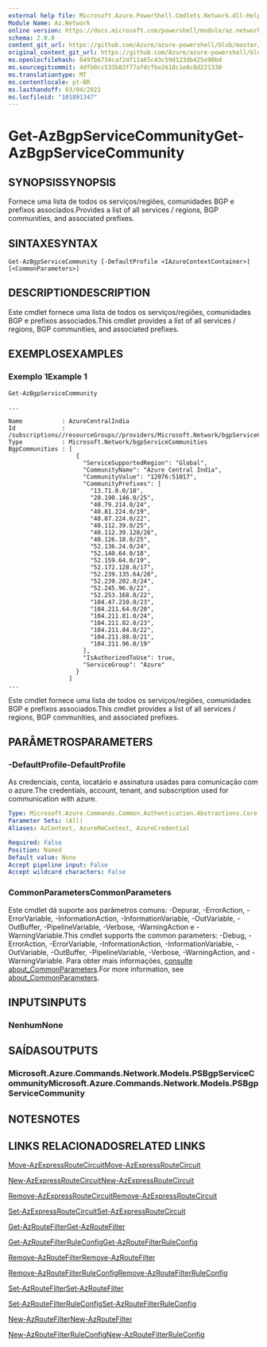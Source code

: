 ```yaml
---
external help file: Microsoft.Azure.PowerShell.Cmdlets.Network.dll-Help.xml
Module Name: Az.Network
online version: https://docs.microsoft.com/powershell/module/az.network/get-azbgpservicecommunity
schema: 2.0.0
content_git_url: https://github.com/Azure/azure-powershell/blob/master/src/Network/Network/help/Get-AzBgpServiceCommunity.md
original_content_git_url: https://github.com/Azure/azure-powershell/blob/master/src/Network/Network/help/Get-AzBgpServiceCommunity.md
ms.openlocfilehash: 649fb6734caf2df11a65c43c59d123db425e90bd
ms.sourcegitcommit: 4dfb0cc533b83f77afdcfbe2618c1e6c8d221330
ms.translationtype: MT
ms.contentlocale: pt-BR
ms.lasthandoff: 03/04/2021
ms.locfileid: "101891347"
---
```

# <span data-ttu-id="933b7-101">Get-AzBgpServiceCommunity</span><span class="sxs-lookup"><span data-stu-id="933b7-101">Get-AzBgpServiceCommunity</span></span>

## <span data-ttu-id="933b7-102">SYNOPSIS</span><span class="sxs-lookup"><span data-stu-id="933b7-102">SYNOPSIS</span></span>
<span data-ttu-id="933b7-103">Fornece uma lista de todos os serviços/regiões, comunidades BGP e prefixos associados.</span><span class="sxs-lookup"><span data-stu-id="933b7-103">Provides a list of all services / regions, BGP communities, and associated prefixes.</span></span>

## <span data-ttu-id="933b7-104">SINTAXE</span><span class="sxs-lookup"><span data-stu-id="933b7-104">SYNTAX</span></span>

```
Get-AzBgpServiceCommunity [-DefaultProfile <IAzureContextContainer>] [<CommonParameters>]
```

## <span data-ttu-id="933b7-105">DESCRIPTION</span><span class="sxs-lookup"><span data-stu-id="933b7-105">DESCRIPTION</span></span>
<span data-ttu-id="933b7-106">Este cmdlet fornece uma lista de todos os serviços/regiões, comunidades BGP e prefixos associados.</span><span class="sxs-lookup"><span data-stu-id="933b7-106">This cmdlet provides a list of all services / regions, BGP communities, and associated prefixes.</span></span>

## <span data-ttu-id="933b7-107">EXEMPLOS</span><span class="sxs-lookup"><span data-stu-id="933b7-107">EXAMPLES</span></span>

### <span data-ttu-id="933b7-108">Exemplo 1</span><span class="sxs-lookup"><span data-stu-id="933b7-108">Example 1</span></span>
```
Get-AzBgpServiceCommunity

...

Name           : AzureCentralIndia
Id             : /subscriptions//resourceGroups//providers/Microsoft.Network/bgpServiceCommunities/AzureCentralIndia
Type           : Microsoft.Network/bgpServiceCommunities
BgpCommunities : [
                   {
                     "ServiceSupportedRegion": "Global",
                     "CommunityName": "Azure Central India",
                     "CommunityValue": "12076:51017",
                     "CommunityPrefixes": [
                       "13.71.0.0/18",
                       "20.190.146.0/25",
                       "40.79.214.0/24",
                       "40.81.224.0/19",
                       "40.87.224.0/22",
                       "40.112.39.0/25",
                       "40.112.39.128/26",
                       "40.126.18.0/25",
                       "52.136.24.0/24",
                       "52.140.64.0/18",
                       "52.159.64.0/19",
                       "52.172.128.0/17",
                       "52.239.135.64/26",
                       "52.239.202.0/24",
                       "52.245.96.0/22",
                       "52.253.168.0/22",
                       "104.47.210.0/23",
                       "104.211.64.0/20",
                       "104.211.81.0/24",
                       "104.211.82.0/23",
                       "104.211.84.0/22",
                       "104.211.88.0/21",
                       "104.211.96.0/19"
                     ],
                     "IsAuthorizedToUse": true,
                     "ServiceGroup": "Azure"
                   }
                 ]
...
```

<span data-ttu-id="933b7-109">Este cmdlet fornece uma lista de todos os serviços/regiões, comunidades BGP e prefixos associados.</span><span class="sxs-lookup"><span data-stu-id="933b7-109">This cmdlet provides a list of all services / regions, BGP communities, and associated prefixes.</span></span>

## <span data-ttu-id="933b7-110">PARÂMETROS</span><span class="sxs-lookup"><span data-stu-id="933b7-110">PARAMETERS</span></span>

### <span data-ttu-id="933b7-111">-DefaultProfile</span><span class="sxs-lookup"><span data-stu-id="933b7-111">-DefaultProfile</span></span>
<span data-ttu-id="933b7-112">As credenciais, conta, locatário e assinatura usadas para comunicação com o azure.</span><span class="sxs-lookup"><span data-stu-id="933b7-112">The credentials, account, tenant, and subscription used for communication with azure.</span></span>

```yaml
Type: Microsoft.Azure.Commands.Common.Authentication.Abstractions.Core.IAzureContextContainer
Parameter Sets: (All)
Aliases: AzContext, AzureRmContext, AzureCredential

Required: False
Position: Named
Default value: None
Accept pipeline input: False
Accept wildcard characters: False
```

### <span data-ttu-id="933b7-113">CommonParameters</span><span class="sxs-lookup"><span data-stu-id="933b7-113">CommonParameters</span></span>
<span data-ttu-id="933b7-114">Este cmdlet dá suporte aos parâmetros comuns: -Depurar, -ErrorAction, -ErrorVariable, -InformationAction, -InformationVariable, -OutVariable, -OutBuffer, -PipelineVariable, -Verbose, -WarningAction e -WarningVariable.</span><span class="sxs-lookup"><span data-stu-id="933b7-114">This cmdlet supports the common parameters: -Debug, -ErrorAction, -ErrorVariable, -InformationAction, -InformationVariable, -OutVariable, -OutBuffer, -PipelineVariable, -Verbose, -WarningAction, and -WarningVariable.</span></span> <span data-ttu-id="933b7-115">Para obter mais informações, [consulte about_CommonParameters](http://go.microsoft.com/fwlink/?LinkID=113216).</span><span class="sxs-lookup"><span data-stu-id="933b7-115">For more information, see [about_CommonParameters](http://go.microsoft.com/fwlink/?LinkID=113216).</span></span>

## <span data-ttu-id="933b7-116">INPUTS</span><span class="sxs-lookup"><span data-stu-id="933b7-116">INPUTS</span></span>

### <span data-ttu-id="933b7-117">Nenhum</span><span class="sxs-lookup"><span data-stu-id="933b7-117">None</span></span>

## <span data-ttu-id="933b7-118">SAÍDAS</span><span class="sxs-lookup"><span data-stu-id="933b7-118">OUTPUTS</span></span>

### <span data-ttu-id="933b7-119">Microsoft.Azure.Commands.Network.Models.PSBgpServiceCommunity</span><span class="sxs-lookup"><span data-stu-id="933b7-119">Microsoft.Azure.Commands.Network.Models.PSBgpServiceCommunity</span></span>

## <span data-ttu-id="933b7-120">NOTES</span><span class="sxs-lookup"><span data-stu-id="933b7-120">NOTES</span></span>

## <span data-ttu-id="933b7-121">LINKS RELACIONADOS</span><span class="sxs-lookup"><span data-stu-id="933b7-121">RELATED LINKS</span></span>

[<span data-ttu-id="933b7-122">Move-AzExpressRouteCircuit</span><span class="sxs-lookup"><span data-stu-id="933b7-122">Move-AzExpressRouteCircuit</span></span>](Move-AzExpressRouteCircuit.md)

[<span data-ttu-id="933b7-123">New-AzExpressRouteCircuit</span><span class="sxs-lookup"><span data-stu-id="933b7-123">New-AzExpressRouteCircuit</span></span>](New-AzExpressRouteCircuit.md)

[<span data-ttu-id="933b7-124">Remove-AzExpressRouteCircuit</span><span class="sxs-lookup"><span data-stu-id="933b7-124">Remove-AzExpressRouteCircuit</span></span>](Remove-AzExpressRouteCircuit.md)

[<span data-ttu-id="933b7-125">Set-AzExpressRouteCircuit</span><span class="sxs-lookup"><span data-stu-id="933b7-125">Set-AzExpressRouteCircuit</span></span>](Set-AzExpressRouteCircuit.md)

[<span data-ttu-id="933b7-126">Get-AzRouteFilter</span><span class="sxs-lookup"><span data-stu-id="933b7-126">Get-AzRouteFilter</span></span>](Get-AzRouteFilter.md)

[<span data-ttu-id="933b7-127">Get-AzRouteFilterRuleConfig</span><span class="sxs-lookup"><span data-stu-id="933b7-127">Get-AzRouteFilterRuleConfig</span></span>](Get-AzRouteFilterRuleConfig.md)

[<span data-ttu-id="933b7-128">Remove-AzRouteFilter</span><span class="sxs-lookup"><span data-stu-id="933b7-128">Remove-AzRouteFilter</span></span>](Remove-AzRouteFilter.md)

[<span data-ttu-id="933b7-129">Remove-AzRouteFilterRuleConfig</span><span class="sxs-lookup"><span data-stu-id="933b7-129">Remove-AzRouteFilterRuleConfig</span></span>](Remove-AzRouteFilterRuleConfig.md)

[<span data-ttu-id="933b7-130">Set-AzRouteFilter</span><span class="sxs-lookup"><span data-stu-id="933b7-130">Set-AzRouteFilter</span></span>](Set-AzRouteFilter.md)

[<span data-ttu-id="933b7-131">Set-AzRouteFilterRuleConfig</span><span class="sxs-lookup"><span data-stu-id="933b7-131">Set-AzRouteFilterRuleConfig</span></span>](Set-AzRouteFilterRuleConfig.md)

[<span data-ttu-id="933b7-132">New-AzRouteFilter</span><span class="sxs-lookup"><span data-stu-id="933b7-132">New-AzRouteFilter</span></span>](New-AzRouteFilter.md)

[<span data-ttu-id="933b7-133">New-AzRouteFilterRuleConfig</span><span class="sxs-lookup"><span data-stu-id="933b7-133">New-AzRouteFilterRuleConfig</span></span>](New-AzRouteFilterRuleConfig.md)
